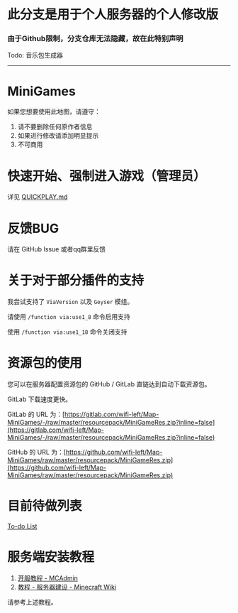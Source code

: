 # 此分支是用于个人服务器的个人修改版
### 由于Github限制，分支仓库无法隐藏，故在此特别声明

Todo: 音乐包生成器

---

# MiniGames
如果您想要使用此地图，请遵守：
1. 请不要删除任何原作者信息
2. 如果进行修改请添加明显提示
3. 不可商用

# 快速开始、强制进入游戏（管理员）
详见 [QUICKPLAY.md](QUICKPLAY.md)

# 反馈BUG
请在 GitHub Issue 或者qq群里反馈

# 关于对于部分插件的支持
我尝试支持了 `ViaVersion` 以及 `Geyser` 模组。

请使用 `/function via:use1_8` 命令启用支持

使用 `/function via:use1_18` 命令关闭支持

# 资源包的使用
您可以在服务器配置资源包的 GitHub / GitLab 直链达到自动下载资源包。

GitLab 下载速度更快。

GitLab 的 URL 为：[https://gitlab.com/wifi-left/Map-MiniGames/-/raw/master/resourcepack/MiniGameRes.zip?inline=false](https://gitlab.com/wifi-left/Map-MiniGames/-/raw/master/resourcepack/MiniGameRes.zip?inline=false)

GitHub 的 URL 为：[https://github.com/wifi-left/Map-MiniGames/raw/master/resourcepack/MiniGameRes.zip](https://github.com/wifi-left/Map-MiniGames/raw/master/resourcepack/MiniGameRes.zip)

# 目前待做列表
[To-do List](./datapacks/todo.md)

# 服务端安装教程
1. [开服教程 - MCAdmin](https://mcadmin.cn/server/)
2. [教程 - 服务器建设 - Minecraft Wiki](https://minecraft.fandom.com/zh/wiki/%E6%95%99%E7%A8%8B#%E6%9C%8D%E5%8A%A1%E5%99%A8%E8%AE%BE%E7%BD%AE)

请参考上述教程。
